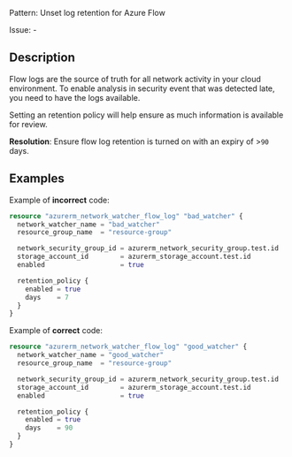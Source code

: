 Pattern: Unset log retention for Azure Flow

Issue: -

## Description

Flow logs are the source of truth for all network activity in your cloud environment. 
To enable analysis in security event that was detected late, you need to have the logs available.

Setting an retention policy will help ensure as much information is available for review.

**Resolution**: Ensure flow log retention is turned on with an expiry of >`90` days.

## Examples

Example of **incorrect** code:

```terraform
resource "azurerm_network_watcher_flow_log" "bad_watcher" {
  network_watcher_name = "bad_watcher"
  resource_group_name  = "resource-group"

  network_security_group_id = azurerm_network_security_group.test.id
  storage_account_id        = azurerm_storage_account.test.id
  enabled                   = true

  retention_policy {
    enabled = true
    days    = 7
  }
}
```

Example of **correct** code:

```terraform
resource "azurerm_network_watcher_flow_log" "good_watcher" {
  network_watcher_name = "good_watcher"
  resource_group_name  = "resource-group"

  network_security_group_id = azurerm_network_security_group.test.id
  storage_account_id        = azurerm_storage_account.test.id
  enabled                   = true

  retention_policy {
    enabled = true
    days    = 90
  }
}
```